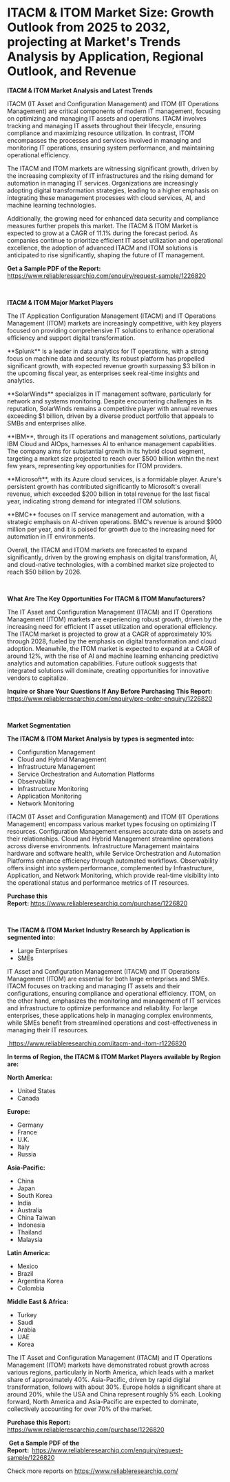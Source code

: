 <p><h1>ITACM & ITOM Market Size: Growth Outlook from 2025 to 2032, projecting at Market's Trends Analysis by Application, Regional Outlook, and Revenue</h1></p><p><strong>ITACM & ITOM Market Analysis and Latest Trends</strong></p>
<p><p>ITACM (IT Asset and Configuration Management) and ITOM (IT Operations Management) are critical components of modern IT management, focusing on optimizing and managing IT assets and operations. ITACM involves tracking and managing IT assets throughout their lifecycle, ensuring compliance and maximizing resource utilization. In contrast, ITOM encompasses the processes and services involved in managing and monitoring IT operations, ensuring system performance, and maintaining operational efficiency.</p><p>The ITACM and ITOM markets are witnessing significant growth, driven by the increasing complexity of IT infrastructures and the rising demand for automation in managing IT services. Organizations are increasingly adopting digital transformation strategies, leading to a higher emphasis on integrating these management processes with cloud services, AI, and machine learning technologies. </p><p>Additionally, the growing need for enhanced data security and compliance measures further propels this market. The ITACM & ITOM Market is expected to grow at a CAGR of 11.1% during the forecast period. As companies continue to prioritize efficient IT asset utilization and operational excellence, the adoption of advanced ITACM and ITOM solutions is anticipated to rise significantly, shaping the future of IT management.</p></p>
<p><strong>Get a Sample PDF of the Report:&nbsp;</strong> <a href="https://www.reliableresearchiq.com/enquiry/request-sample/1226820?utm_campaign=2251&utm_medium=2&utm_source=Github&utm_content=ia&utm_term=15022025&utm_id=itacm-itom">https://www.reliableresearchiq.com/enquiry/request-sample/1226820</a></p>
<p>&nbsp;</p>
<p><strong>ITACM & ITOM Major Market Players</strong></p>
<p><p>The IT Application Configuration Management (ITACM) and IT Operations Management (ITOM) markets are increasingly competitive, with key players focused on providing comprehensive IT solutions to enhance operational efficiency and support digital transformation.</p><p>**Splunk** is a leader in data analytics for IT operations, with a strong focus on machine data and security. Its robust platform has propelled significant growth, with expected revenue growth surpassing $3 billion in the upcoming fiscal year, as enterprises seek real-time insights and analytics.</p><p>**SolarWinds** specializes in IT management software, particularly for network and systems monitoring. Despite encountering challenges in its reputation, SolarWinds remains a competitive player with annual revenues exceeding $1 billion, driven by a diverse product portfolio that appeals to SMBs and enterprises alike.</p><p>**IBM**, through its IT operations and management solutions, particularly IBM Cloud and AIOps, harnesses AI to enhance management capabilities. The company aims for substantial growth in its hybrid cloud segment, targeting a market size projected to reach over $500 billion within the next few years, representing key opportunities for ITOM providers.</p><p>**Microsoft**, with its Azure cloud services, is a formidable player. Azure's persistent growth has contributed significantly to Microsoft's overall revenue, which exceeded $200 billion in total revenue for the last fiscal year, indicating strong demand for integrated ITOM solutions.</p><p>**BMC** focuses on IT service management and automation, with a strategic emphasis on AI-driven operations. BMC's revenue is around $900 million per year, and it is poised for growth due to the increasing need for automation in IT environments.</p><p>Overall, the ITACM and ITOM markets are forecasted to expand significantly, driven by the growing emphasis on digital transformation, AI, and cloud-native technologies, with a combined market size projected to reach $50 billion by 2026.</p></p>
<p>&nbsp;</p>
<p><strong>What Are The Key Opportunities For ITACM & ITOM Manufacturers?</strong></p>
<p><p>The IT Asset and Configuration Management (ITACM) and IT Operations Management (ITOM) markets are experiencing robust growth, driven by the increasing need for efficient IT asset utilization and operational efficiency. The ITACM market is projected to grow at a CAGR of approximately 10% through 2028, fueled by the emphasis on digital transformation and cloud adoption. Meanwhile, the ITOM market is expected to expand at a CAGR of around 12%, with the rise of AI and machine learning enhancing predictive analytics and automation capabilities. Future outlook suggests that integrated solutions will dominate, creating opportunities for innovative vendors to capitalize.</p></p>
<p><strong>Inquire or Share Your Questions If Any Before Purchasing This Report:</strong> <a href="https://www.reliableresearchiq.com/enquiry/pre-order-enquiry/1226820?utm_campaign=2251&utm_medium=2&utm_source=Github&utm_content=ia&utm_term=15022025&utm_id=itacm-itom">https://www.reliableresearchiq.com/enquiry/pre-order-enquiry/1226820</a></p>
<p>&nbsp;</p>
<p><strong>Market Segmentation</strong></p>
<p><strong>The ITACM & ITOM Market Analysis by types is segmented into:</strong></p>
<p><ul><li>Configuration Management</li><li>Cloud and Hybrid Management</li><li>Infrastructure Management</li><li>Service Orchestration and Automation Platforms</li><li>Observability</li><li>Infrastructure Monitoring</li><li>Application Monitoring</li><li>Network Monitoring</li></ul></p>
<p><p>ITACM (IT Asset and Configuration Management) and ITOM (IT Operations Management) encompass various market types focusing on optimizing IT resources. Configuration Management ensures accurate data on assets and their relationships. Cloud and Hybrid Management streamline operations across diverse environments. Infrastructure Management maintains hardware and software health, while Service Orchestration and Automation Platforms enhance efficiency through automated workflows. Observability offers insight into system performance, complemented by Infrastructure, Application, and Network Monitoring, which provide real-time visibility into the operational status and performance metrics of IT resources.</p></p>
<p><strong>Purchase this Report:&nbsp;</strong><a href="https://www.reliableresearchiq.com/purchase/1226820?utm_campaign=2251&utm_medium=2&utm_source=Github&utm_content=ia&utm_term=15022025&utm_id=itacm-itom">https://www.reliableresearchiq.com/purchase/1226820</a></p>
<p>&nbsp;</p>
<p><strong>The ITACM & ITOM Market Industry Research by Application is segmented into:</strong></p>
<p><ul><li>Large Enterprises</li><li>SMEs</li></ul></p>
<p><p>IT Asset and Configuration Management (ITACM) and IT Operations Management (ITOM) are essential for both large enterprises and SMEs. ITACM focuses on tracking and managing IT assets and their configurations, ensuring compliance and operational efficiency. ITOM, on the other hand, emphasizes the monitoring and management of IT services and infrastructure to optimize performance and reliability. For large enterprises, these applications help in managing complex environments, while SMEs benefit from streamlined operations and cost-effectiveness in managing their IT resources.</p></p>
<p><a href="https://www.reliableresearchiq.com/itacm-and-itom-r1226820?utm_campaign=2251&utm_medium=2&utm_source=Github&utm_content=ia&utm_term=15022025&utm_id=itacm-itom">&nbsp;https://www.reliableresearchiq.com/itacm-and-itom-r1226820</a></p>
<p><strong>In terms of Region, the ITACM & ITOM Market Players available by Region are:</strong></p>
<p>
    <p> <strong> North America: </strong>
        <ul>
            <li>United States</li>
            <li>Canada</li>
        </ul>
        </p> 
    <p> <strong> Europe: </strong>
        <ul>
            <li>Germany</li>
            <li>France</li>
            <li>U.K.</li>
            <li>Italy</li>
            <li>Russia</li>
        </ul>
        </p> 
    <p> <strong> Asia-Pacific: </strong>
        <ul>
            <li>China</li>
            <li>Japan</li>
            <li>South Korea</li>
            <li>India</li>
            <li>Australia</li>
            <li>China Taiwan</li>
            <li>Indonesia</li>
            <li>Thailand</li>
            <li>Malaysia</li>
        </ul>
        </p> 
    <p> <strong> Latin America: </strong>
        <ul>
            <li>Mexico</li>
            <li>Brazil</li>
            <li>Argentina Korea</li>
            <li>Colombia</li>
        </ul>
        </p> 
    <p> <strong> Middle East & Africa: </strong>
        <ul>
            <li>Turkey</li>
            <li>Saudi</li>
            <li>Arabia</li>
            <li>UAE</li>
            <li>Korea</li>
        </ul>
    </p>
    </p>
<p><p>The IT Asset and Configuration Management (ITACM) and IT Operations Management (ITOM) markets have demonstrated robust growth across various regions, particularly in North America, which leads with a market share of approximately 40%. Asia-Pacific, driven by rapid digital transformation, follows with about 30%. Europe holds a significant share at around 20%, while the USA and China represent roughly 5% each. Looking forward, North America and Asia-Pacific are expected to dominate, collectively accounting for over 70% of the market.</p></p>
<p><strong>Purchase this Report: </strong><a href="https://www.reliableresearchiq.com/purchase/1226820?utm_campaign=2251&utm_medium=2&utm_source=Github&utm_content=ia&utm_term=15022025&utm_id=itacm-itom">https://www.reliableresearchiq.com/purchase/1226820</a></p>
<p>&nbsp;<strong>Get a Sample PDF of the Report:&nbsp;&nbsp;</strong><a href="https://www.reliableresearchiq.com/enquiry/request-sample/1226820?utm_campaign=2251&utm_medium=2&utm_source=Github&utm_content=ia&utm_term=15022025&utm_id=itacm-itom">https://www.reliableresearchiq.com/enquiry/request-sample/1226820</a></p>
<p><strong></strong></p>
<p>Check more reports on <a href="https://www.reliableresearchiq.com/?utm_campaign=2251&utm_medium=2&utm_source=Github&utm_content=ia&utm_term=15022025&utm_id=itacm-itom">https://www.reliableresearchiq.com/</a></p>